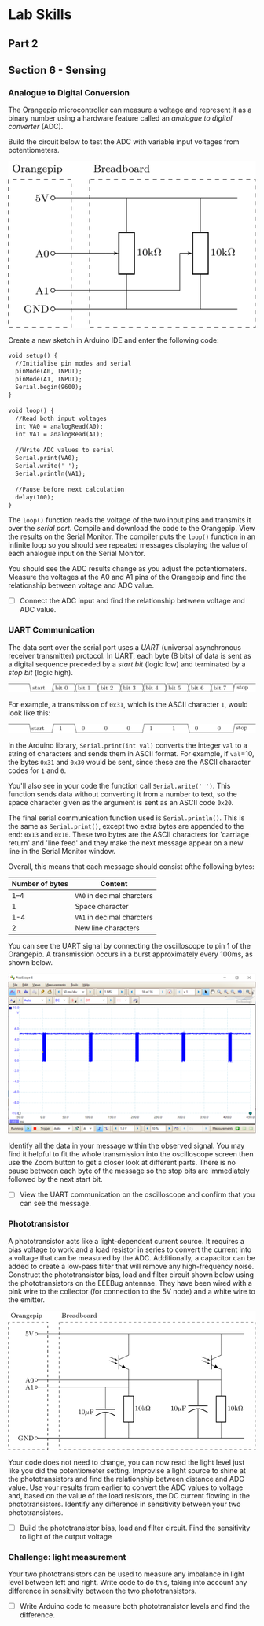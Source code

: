 # Lab Skills
## Part 2
## Section 6 - Sensing

### Analogue to Digital Conversion

The Orangepip microcontroller can measure a voltage and represent it as a binary number using a hardware feature called an *analogue to digital converter* (ADC). 
		
Build the circuit below to test the ADC with variable input voltages from potentiometers.

![Circuit to test the ADC input with potentiometers](graphics/EEEbug-ADCtest.png)

Create a new sketch in Arduino IDE and enter the following code:
		
    void setup() {
      //Initialise pin modes and serial
      pinMode(A0, INPUT);
      pinMode(A1, INPUT);
      Serial.begin(9600);
    }

    void loop() {
      //Read both input voltages
      int VA0 = analogRead(A0);
      int VA1 = analogRead(A1);

      //Write ADC values to serial
      Serial.print(VA0);
      Serial.write(' ');
      Serial.println(VA1);

      //Pause before next calculation
      delay(100);
    }
		
The `loop()` function reads the voltage of the two input pins and transmits it over the *serial port*.
Compile and download the code to the Orangepip.
View the results on the Serial Monitor.
The compiler puts the `loop()` function in an infinite loop so you should see repeated messages displaying the value of each analogue input on the Serial Monitor.
		
You should see the ADC results change as you adjust the potentiometers.
Measure the voltages at the A0 and A1 pins of the Orangepip and find the relationship between voltage and ADC value.

- [ ] Connect the ADC input and find the relationship between voltage and ADC value.
	
### UART Communication

The data sent over the serial port uses a *UART* (universal asynchronous receiver transmitter) protocol.
In UART, each byte (8 bits) of data is sent as a digital sequence preceded by a *start bit* (logic low) and terminated by a *stop bit* (logic high).
		
![UART timing diagram for transmitting one byte](graphics/EEEbug-uart.png)

For example, a transmission of `0x31`, which is the ASCII character `1`, would look like this:

![Example for sending byte 0x31, which is the ASCII character 1](graphics/EEEbug-uartex.png)
		
In the Arduino library, `Serial.print(int val)` converts the integer `val` to a string of characters and sends them in ASCII format.
For example, if `val`=10, the bytes `0x31` and `0x30` would be sent, since these are the ASCII character codes for `1` and `0`.
		
You'll also see in your code the function call `Serial.write(' ')`.
This function sends data without converting it from a number to text, so the space character given as the argument is sent as an ASCII code `0x20`.
		
The final serial communication function used is `Serial.println()`.
This is the same as `Serial.print()`, except two extra bytes are appended to the end: `0x13` and `0x10`.
These two bytes are the ASCII characters for 'carriage return' and 'line feed' and they make the next message appear on a new line in the Serial Monitor window.
		
Overall, this means that each message should consist ofthe following bytes:

| Number of bytes | Content |
| --------------- | ------- |
| 1–4             | `VA0` in decimal charcters |
| 1               | Space character |
| 1-4             | `VA1` in decimal charcters |
| 2               | New line characters |
		
You can see the UART signal by connecting the oscilloscope to pin 1 of the Orangepip.
A transmission occurs in a burst approximately every 100ms, as shown below.
		
![The UART transmission consists of a burst/message every 100ms](graphics/EEEbug-UARTbursts.PNG)
 
 Identify all the data in your message within the observed signal.
 You may find it helpful to fit the whole transmission into the oscilloscope screen then use the Zoom button to get a closer look at different parts.
 There is no pause between each byte of the message so the stop bits are immediately followed by the next start bit.
				
- [ ] View the UART communication on the oscilloscope and confirm that you can see the message.

### Phototransistor
	
A phototransistor acts like a light-dependent current source.
It requires a bias voltage to work and a load resistor in series to convert the current into a voltage that can be measured by the ADC.
Additionally, a capacitor can be added to create a low-pass filter that will remove any high-frequency noise.
Construct the phototransistor bias, load and filter circuit shown below using the phototransistors on the EEEBug antennae.
They have been wired with a pink wire to the collector (for connection to the 5V node) and a white wire to the emitter.
	
![Phototransistor bias, load and filter circuit](graphics/EEEbug-pt.png)

Your code does not need to change, you can now read the light level just like you did the potentiometer setting.
Improvise a light source to shine at the phototransistors and find the relationship between distance and ADC value.
Use your results from earlier to convert the ADC values to voltage and, based on the value of the load resistors, the DC current flowing in the phototransistors.
Identify any difference in sensitivity between your two phototransistors.
			
- [ ] Build the phototransistor bias, load and filter circuit. Find the sensitivity to light of the output voltage
	
### Challenge: light measurement
		
Your two phototransistors can be used to measure any imbalance in light level between left and right.
Write code to do this, taking into account any difference in sensitivity between the two phototransistors.
			
- [ ] Write Arduino code to measure both phototransistor levels and find the difference.
